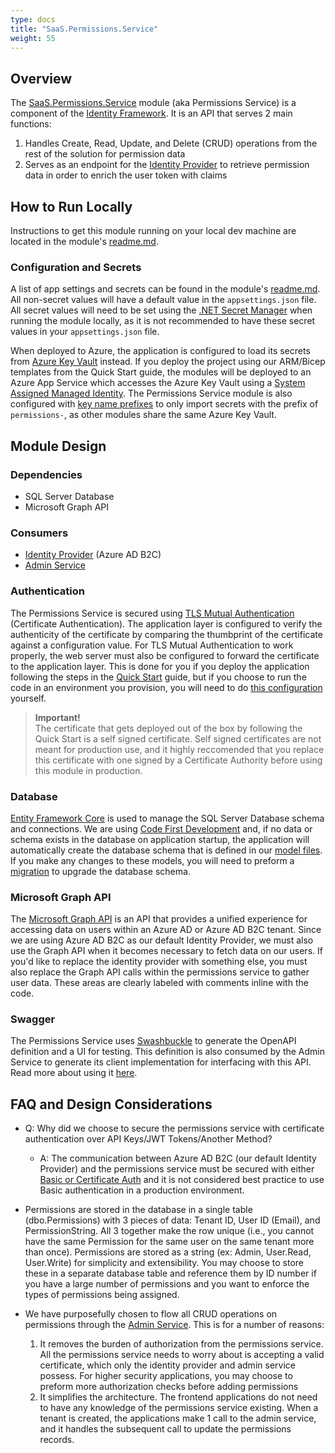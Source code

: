 ```yaml
---
type: docs
title: "SaaS.Permissions.Service"
weight: 55
---
```


## Overview

The [SaaS.Permissions.Service](https://github.com/Azure/azure-saas/tree/main/src/Saas.Identity/Saas.Permissions) module (aka Permissions Service) is a component of the [Identity Framework](../). It is an API that serves 2 main functions: 

1. Handles Create, Read, Update, and Delete (CRUD) operations from the rest of the solution for permission data
2. Serves as an endpoint for the [Identity Provider](../identity-provider) to retrieve permission data in order to enrich the user token with claims

## How to Run Locally

Instructions to get this module running on your local dev machine are located in the module's [readme.md](https://github.com/Azure/azure-saas/tree/main/src/Saas.Identity/Saas.Permissions).

### Configuration and Secrets

A list of app settings and secrets can be found in the module's [readme.md](https://github.com/Azure/azure-saas/tree/main/src/Saas.Identity/Saas.Permissions). All non-secret values will have a default value in the `appsettings.json` file. All secret values will need to be set using the [.NET Secret Manager](https://docs.microsoft.com/en-us/aspnet/core/security/app-secrets?view=aspnetcore-6.0&tabs=windows) when running the module locally, as it is not recommended to have these secret values in your `appsettings.json` file.

When deployed to Azure, the application is configured to load its secrets from [Azure Key Vault](https://docs.microsoft.com/azure/key-vault/general/overview) instead. If you deploy the project using our ARM/Bicep templates from the Quick Start guide, the modules will be deployed to an Azure App Service which accesses the Azure Key Vault using a [System Assigned Managed Identity](https://docs.microsoft.com/azure/active-directory/managed-identities-azure-resources/overview). The Permissions Service module is also configured with [key name prefixes](https://docs.microsoft.com/en-us/aspnet/core/security/key-vault-configuration?view=aspnetcore-6.0#use-a-key-name-prefix) to only import secrets with the prefix of `permissions-`, as other modules share the same Azure Key Vault.

## Module Design

### Dependencies

- SQL Server Database
- Microsoft Graph API

### Consumers

- [Identity Provider](../identity-provider) (Azure AD B2C)
- [Admin Service](../../../components/admin-service)

### Authentication

The Permissions Service is secured using [TLS Mutual Authentication](https://docs.microsoft.com/en-us/aspnet/core/security/authentication/certauth?view=aspnetcore-6.0#configure-certificate-validation) (Certificate Authentication). The application layer is configured to verify the authenticity of the certificate by comparing the thumbprint of the certificate against a configuration value. For TLS Mutual Authentication to work properly, the web server must also be configured to forward the certificate to the application layer. This is done for you if you deploy the application following the steps in the [Quick Start](../../../quick-start) guide, but if you choose to run the code in an environment you provision, you will need to do [this configuration](https://docs.microsoft.com/en-us/azure/app-service/app-service-web-configure-tls-mutual-auth) yourself.

> **Important!**  
> The certificate that gets deployed out of the box by following the Quick Start is a self signed certificate. Self signed certificates are not meant for production use, and it highly reccomended that you replace this certificate with one signed by a Certificate Authority before using this module in production.

### Database

[Entity Framework Core](https://docs.microsoft.com/en-us/ef/core/) is used to manage the SQL Server Database schema and connections. We are using [Code First Development](https://docs.microsoft.com/en-us/ef/ef6/modeling/code-first/workflows/new-database) and, if no data or schema exists in the database on application startup, the application will automatically create the database schema that is defined in our [model files](https://github.com/Azure/azure-saas/tree/main/src/Saas.Identity/Saas.Permissions/Saas.Permissions.Service/Data). If you make any changes to these models, you will need to preform a [migration](https://docs.microsoft.com/en-us/ef/ef6/modeling/code-first/migrations/) to upgrade the database schema.

### Microsoft Graph API

The [Microsoft Graph API](https://docs.microsoft.com/en-us/graph/overview) is an API that provides a unified experience for accessing data on users within an Azure AD or Azure AD B2C tenant. Since we are using Azure AD B2C as our default Identity Provider, we must also use the Graph API when it becomes necessary to fetch data on our users. If you'd like to replace the identity provider with something else, you must also replace the Graph API calls within the permissions service to gather user data. These areas are clearly labeled with comments inline with the code.

### Swagger

The Permissions Service uses [Swashbuckle](https://www.nuget.org/packages/Swashbuckle) to generate the OpenAPI definition and a UI for testing. This definition is also consumed by the Admin Service to generate its client implementation for interfacing with this API. Read more about using it [here](https://docs.microsoft.com/en-us/aspnet/core/tutorials/getting-started-with-swashbuckle?view=aspnetcore-6.0&tabs=visual-studio).

## FAQ and Design Considerations

- Q: Why did we choose to secure the permissions service with certificate authentication over API Keys/JWT Tokens/Another Method?
  - A: The communication between Azure AD B2C (our default Identity Provider) and the permissions service must be secured with either [Basic or Certificate Auth](https://docs.microsoft.com/en-us/azure/active-directory-b2c/add-api-connector-token-enrichment?pivots=b2c-custom-policy#configure-the-restful-api-technical-profile) and it is not considered best practice to use Basic authentication in a production environment.

- Permissions are stored in the database in a single table (dbo.Permissions) with 3 pieces of data: Tenant ID, User ID (Email), and PermissionString. All 3 together make the row unique (i.e., you cannot have the same Permission for the same user on the same tenant more than once). Permissions are stored as a string (ex: Admin, User.Read, User.Write) for simplicity and extensibility. You may choose to store these in a separate database table and reference them by ID number if you have a large number of permissions and you want to enforce the types of permissions being assigned.
- We have purposefully chosen to flow all CRUD operations on permissions through the [Admin Service](../../../components/admin-service). This is for a number of reasons:
  1. It removes the burden of authorization from the permissions service. All the permissions service needs to worry about is accepting a valid certificate, which only the identity provider and admin service possess. For higher security applications, you may choose to preform more authorization checks before adding permissions
  2. It simplifies the architecture. The frontend applications do not need to have any knowledge of the permissions service existing. When a tenant is created, the applications make 1 call to the admin service, and it handles the subsequent call to update the permissions records.
